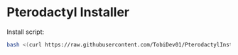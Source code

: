 # Pterodactyl Installer

Install script:
```sh
bash <(curl https://raw.githubusercontent.com/TobiDev01/PterodactylInstaller/install.sh)
```